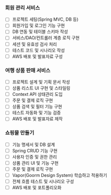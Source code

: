 ### 회원 관리 서비스
- [ ] 프로젝트 세팅(Spring MVC, DB 등)
- [ ] 회원가입 및 로그인 기능 구현
- [ ] DB 연동 및 테이블 스키마 작성
- [ ] 서비스/DAO/컨트롤러 계층 로직 구현
- [ ] 세션 및 유효성 검사 처리
- [ ] 테스트 코드 및 시나리오 작성
- [ ] AWS 배포 및 발표자료 구성

### 여행 상품 판매 서비스
- [ ] 프로젝트 설계 및 기획 문서 작성
- [ ] 상품 리스트 UI 구현 및 스타일링
- [ ] Context API 상태관리 도입
- [ ] 주문 및 결제 로직 구현
- [ ] 상품 검색 및 필터 기능 구현
- [ ] 테스트 자동화 및 기능 검증
- [ ] AWS 배포 및 발표자료 제작

### 쇼핑몰 만들기
- [ ] 기능 명세서 및 DB 설계
- [ ] Spring CRUD 기능 구현
- [ ] 사용자 인증 및 권한 관리
- [ ] 상품 관리 UI 및 기능 구현
- [ ] 주문 및 결제 로직 구현
- [ ] Vapor(Goorm Design System) 학습하고 적용하기
- [ ] 전체 흐름 테스트 및 시나리오 구성
- [ ] AWS 배포 및 포트폴리오화
